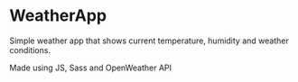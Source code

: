 # WeatherApp

Simple weather app that shows current temperature, humidity and weather conditions.

Made using JS, Sass and OpenWeather API
